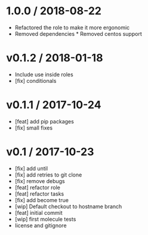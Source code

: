 
1.0.0 / 2018-08-22
==================

  * Refactored the role to make it more ergonomic
  * Removed dependencies * Removed centos support

v0.1.2 / 2018-01-18
===================

  * Include use inside roles
  * [fix] conditionals

v0.1.1 / 2017-10-24
===================

  * [feat] add pip packages
  * [fix] small fixes

v0.1 / 2017-10-23
=================

  * [fix] add until
  * [fix] add retries to git clone
  * [fix] remove debugs
  * [feat] refactor role
  * [feat] refactor tasks
  * [fix] add become true
  * [wip] Default checkout to hostname branch
  * [feat] initial commit
  * [wip] first molecule tests
  * license and gitignore
